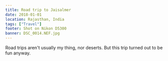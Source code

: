 ```yaml
---
title: Road trip to Jaisalmer
date: 2018-01-01
location: Rajasthan, India
tags: ["Travel"]
footer: Shot on Nikon D5300
banner: DSC_0014.NEF.jpg
---
```

Road trips aren't usually my thing, nor deserts. But this trip turned out to be fun anyway.

<!--more-->